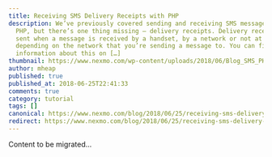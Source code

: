 ```yaml
---
title: Receiving SMS Delivery Receipts with PHP
description: We’ve previously covered sending and receiving SMS messages with
  PHP, but there’s one thing missing – delivery receipts. Delivery receipts are
  sent when a message is received by a handset, by a network or not at all
  depending on the network that you’re sending a message to. You can find more
  information about this on […]
thumbnail: https://www.nexmo.com/wp-content/uploads/2018/06/Blog_SMS_PHP_1200x600.png
author: mheap
published: true
published_at: 2018-06-25T22:41:33
comments: true
category: tutorial
tags: []
canonical: https://www.nexmo.com/blog/2018/06/25/receiving-sms-delivery-receipts-with-php-dr
redirect: https://www.nexmo.com/blog/2018/06/25/receiving-sms-delivery-receipts-with-php-dr
---
```

Content to be migrated...
